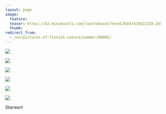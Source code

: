 ```yaml
---
layout: page
image:
  feature:
  teaser: https://b2.minimuutti.com/luontokuvat/kes%C3%A4/4/DS22318-245px.jpg
  thumb:
redirect_from:
  - /en/pictures-of-finnish-nature/summer/00085/
---
```


![](https://b2.minimuutti.com/luontokuvat/kes%C3%A4/5/DS22697-800px.jpg)

![](https://b2.minimuutti.com/luontokuvat/kes%C3%A4/5/DS22698-800px.jpg)

![](https://b2.minimuutti.com/luontokuvat/kes%C3%A4/4/DS22316-800px.jpg)

![](https://b2.minimuutti.com/luontokuvat/kes%C3%A4/4/DS22317-800px.jpg)

![](https://b2.minimuutti.com/luontokuvat/kes%C3%A4/4/DS22318-800px.jpg)

![](https://b2.minimuutti.com/luontokuvat/kes%C3%A4/4/DS22319-800px.jpg)

*Starwort*
